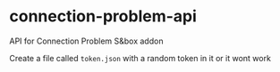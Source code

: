 # connection-problem-api
API for Connection Problem S&amp;box addon

Create a file called `token.json` with a random token in it or it wont work
